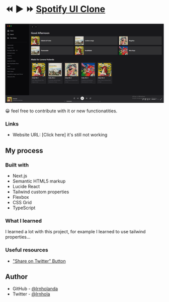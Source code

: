 # ⏪ ▶ ⏩ [Spotify UI Clone](https://github.com/lrnholanda/spotify-clone)
![Thumbnail](./public/images/spotify01.png)

😀 feel free to contribute with it or new functionatities.
 
### Links

- Website URL: [Click here] it's still not working

## My process

### Built with

- Next.js
- Semantic HTML5 markup
- Lucide React
- Tailwind custom properties
- Flexbox
- CSS Grid
- TypeScript


### What I learned

I learned a lot with this project, for example I learned to use tailwind properties...

### Useful resources

- ["Share on Twitter" Button](https://nextjs.org/docs/basic-features/typescript)

## Author

- GitHub - [@lrnholanda](https://github.com/lrnholanda)
- Twitter - [@lrnhola](https://twitter.com/lrnhola)
